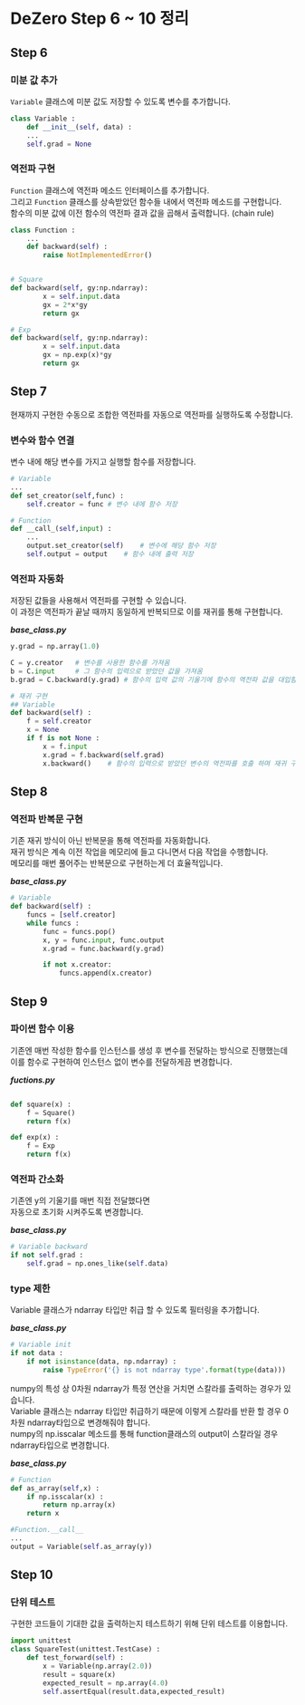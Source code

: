 # DeZero Step 6 ~ 10 정리

## Step 6
### 미분 값 추가
`Variable` 클래스에 미분 값도 저장할 수 있도록 변수를 추가합니다.

```python
class Variable :
    def __init__(self, data) :
    ...
    self.grad = None
```

### 역전파 구현
`Function` 클래스에 역전파 메소드 인터페이스를 추가합니다.  
그리고 `Function` 클래스를 상속받았던 함수들 내에서 역전파 메소드를 구현합니다.  
함수의 미분 값에 이전 함수의 역전파 결과 값을 곱해서 출력합니다. (chain rule)
```python
class Function :
    ...
    def backward(self) :
        raise NotImplementedError()


# Square
def backward(self, gy:np.ndarray):
        x = self.input.data
        gx = 2*x*gy
        return gx

# Exp
def backward(self, gy:np.ndarray):
        x = self.input.data
        gx = np.exp(x)*gy
        return gx

```


## Step 7
현재까지 구현한 수동으로 조합한 역전파를 자동으로 역전파를 실행하도록 수정합니다.
### 변수와 함수 연결
변수 내에 해당 변수를 가지고 실행할 함수를 저장합니다.  
```python
# Variable
...
def set_creator(self,func) :
    self.creator = func # 변수 내에 함수 저장

# Function
def __call_(self,input) :
    ...
    output.set_creator(self)    # 변수에 해당 함수 저장
    self.output = output    # 함수 내에 출력 저장

```


### 역전파 자동화
저장된 값들을 사용해서 역전파를 구현할 수 있습니다.  
이 과정은 역전파가 끝날 때까지 동일하게 반복되므로 이를 재귀를 통해 구현합니다.  

***base_class.py***
```python
y.grad = np.array(1.0)

C = y.creator   # 변수를 사용한 함수를 가져옴
b = C.input     # 그 함수의 입력으로 받았던 값을 가져옴
b.grad = C.backward(y.grad) # 함수의 입력 값의 기울기에 함수의 역전파 값을 대입함

# 재귀 구현
## Variable
def backward(self) :
    f = self.creator
    x = None        
    if f is not None :
        x = f.input
        x.grad = f.backward(self.grad)            
        x.backward()    # 함수의 입력으로 받았던 변수의 역전파를 호출 하며 재귀 구현

```

## Step 8
### 역전파 반복문 구현
기존 재귀 방식이 아닌 반복문을 통해 역전파를 자동화합니다.  
재귀 방식은 계속 이전 작업을 메모리에 들고 다니면서 다음 작업을 수행합니다.  
메모리를 매번 풀어주는 반복문으로 구현하는게 더 효율적입니다. 

***base_class.py***
```python
# Variable
def backward(self) :
    funcs = [self.creator]
    while funcs :
        func = funcs.pop()
        x, y = func.input, func.output
        x.grad = func.backward(y.grad)

        if not x.creator:
            funcs.append(x.creator)
```

## Step 9
### 파이썬 함수 이용
기존엔 매번 작성한 함수를 인스턴스를 생성 후 변수를 전달하는 방식으로 진행했는데  
이를 함수로 구현하여 인스턴스 없이 변수를 전달하게끔 변경합니다.

***fuctions.py***

```python

def square(x) :
    f = Square()
    return f(x)

def exp(x) :
    f = Exp
    return f(x)

```

### 역전파 간소화
기존엔 y의 기울기를 매번 직접 전달했다면  
자동으로 초기화 시켜주도록 변경합니다.

***base_class.py***

```python
# Variable backward
if not self.grad :
    self.grad = np.ones_like(self.data)
```


### type 제한
Variable 클래스가 ndarray 타입만 취급 할 수 있도록 필터링을 추가합니다.

***base_class.py***
```python
# Variable init
if not data :
    if not isinstance(data, np.ndarray) :
        raise TypeError('{} is not ndarray type'.format(type(data)))

```

numpy의 특성 상 0차원 ndarray가 특정 연산을 거치면 스칼라를 출력하는 경우가 있습니다.  
Variable 클래스는 ndarray 타입만 취급하기 때문에 이렇게 스칼라를 반환 할 경우 0차원 ndarray타입으로 변경해줘야 합니다.  
numpy의 np.isscalar 메소드를 통해 function클래스의 output이 스칼라일 경우 ndarray타입으로 변경합니다.

***base_class.py***
```python
# Function
def as_array(self,x) :
    if np.isscalar(x) :
        return np.array(x)
    return x

#Function.__call__
...
output = Variable(self.as_array(y))

```

## Step 10
### 단위 테스트
구현한 코드들이 기대한 값을 출력하는지 테스트하기 위해 단위 테스트를 이용합니다.  


```python
import unittest
class SquareTest(unittest.TestCase) :
    def test_forward(self) :
        x = Variable(np.array(2.0))
        result = square(x)
        expected_result = np.array(4.0)
        self.assertEqual(result.data,expected_result)
```
